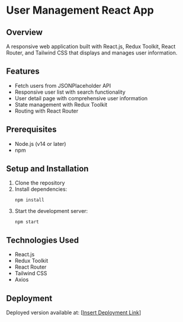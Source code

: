# User Management React App

## Overview
A responsive web application built with React.js, Redux Toolkit, React Router, and Tailwind CSS that displays and manages user information.

## Features
- Fetch users from JSONPlaceholder API
- Responsive user list with search functionality
- User detail page with comprehensive user information
- State management with Redux Toolkit
- Routing with React Router

## Prerequisites
- Node.js (v14 or later)
- npm

## Setup and Installation
1. Clone the repository
2. Install dependencies:
   ```
   npm install
   ```
3. Start the development server:
   ```
   npm start
   ```

## Technologies Used
- React.js
- Redux Toolkit
- React Router
- Tailwind CSS
- Axios

## Deployment
Deployed version available at: [[Insert Deployment Link](https://user-management-app-tau-five.vercel.app/)]